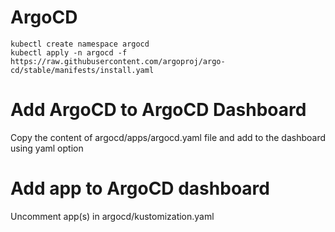 # ArgoCD
```
kubectl create namespace argocd
kubectl apply -n argocd -f https://raw.githubusercontent.com/argoproj/argo-cd/stable/manifests/install.yaml
```

# Add ArgoCD to ArgoCD Dashboard
Copy the content of argocd/apps/argocd.yaml file and add to the dashboard using yaml option
# Add app to ArgoCD dashboard
Uncomment app(s) in argocd/kustomization.yaml